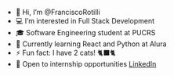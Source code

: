 - 👋 Hi, I’m @FranciscoRotilli
- 💻 I’m interested in Full Stack Development
- 🎓 Software Engineering student at PUCRS
- 🌱 Currently learning React and Python at Alura
- ⚡ Fun fact: I have 2 cats! 🐈‍⬛🐈
- 🚀 Open to internship opportunities [LinkedIn](https://www.linkedin.com/in/francisco-rotilli/)
<!---
FranciscoRotilli/FranciscoRotilli is a ✨ special ✨ repository because its `README.md` (this file) appears on your GitHub profile.
You can click the Preview link to take a look at your changes.
--->
